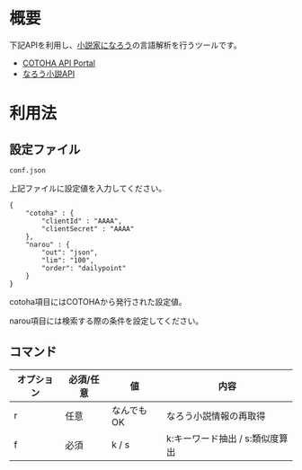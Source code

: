 # 概要
下記APIを利用し、[小説家になろう][2]の言語解析を行うツールです。
- [COTOHA API Portal][1]
- [なろう小説API][3]

# 利用法
## 設定ファイル
```
conf.json
```
上記ファイルに設定値を入力してください。
```
{
    "cotoha" : {
        "clientId" : "AAAA",
        "clientSecret" : "AAAA"
    },
    "narou" : {
        "out": "json",
        "lim": "100",
        "order": "dailypoint"
    }
}
```
cotoha項目にはCOTOHAから発行された設定値。

narou項目には検索する際の条件を設定してください。

## コマンド
| オプション | 必須/任意 | 値 | 内容 |
| - | - | - | - |
| r | 任意 | なんでもOK | なろう小説情報の再取得 |
| f | 必須 | k / s | k:キーワード抽出 / s:類似度算出 |


[1]:https://api.ce-cotoha.com/contents/index.html
[2]:https://syosetu.com/
[3]:https://dev.syosetu.com/man/api/
